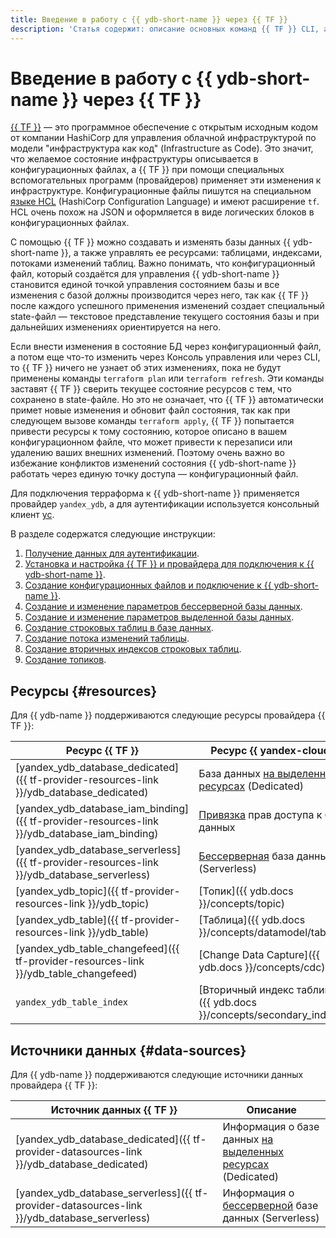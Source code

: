 ```yaml
---
title: Введение в работу с {{ ydb-short-name }} через {{ TF }}
description: 'Статья содержит: описание основных команд {{ TF }} CLI, а также список инструкций по работе с {{ ydb-short-name }} с помощью {{ TF }}.'
---
```


# Введение в работу с {{ ydb-short-name }} через {{ TF }}

[{{ TF }}](https://www.terraform.io) — это программное обеспечение с открытым исходным кодом от компании HashiCorp для управления облачной инфраструктурой по модели "инфраструктура как код" (Infrastructure as Code). Это значит, что желаемое состояние инфраструктуры описывается в конфигурационных файлах, а {{ TF }} при помощи специальных вспомогательных программ (провайдеров) применяет эти изменения к инфраструктуре. Конфигурационные файлы пишутся на специальном [языке HCL](https://developer.hashicorp.com/terraform/language/syntax) (HashiCorp Configuration Language) и имеют расширение `tf`. HCL очень похож на JSON и оформляется в виде логических блоков в конфигурационных файлах.

С помощью {{ TF }} можно создавать и изменять базы данных {{ ydb-short-name }}, а также управлять ее ресурсами: таблицами, индексами, потоками изменений таблиц. Важно понимать, что конфигурационный файл, который создаётся для управления {{ ydb-short-name }} становится единой точкой управления состоянием базы и все изменения с базой должны производится через него, так как {{ TF }} после каждого успешного применения изменений создает специальный state-файл — текстовое представление текущего состояния базы и при дальнейших изменениях ориентируется на него.

Если внести изменения в состояние БД через конфигурационный файл, а потом еще что-то изменить через Консоль управления или через CLI, то {{ TF }} ничего не узнает об этих изменениях, пока не будут применены команды `terraform plan` или `terraform refresh`. Эти команды заставят {{ TF }} сверить текущее состояние ресурсов с тем, что сохранено в state-файле. Но это не означает, что {{ TF }} автоматически примет новые изменения и обновит файл состояния, так как при следующем вызове команды `terraform apply`, {{ TF }} попытается привести ресурсы к тому состоянию, которое описано в вашем конфигурационном файле, что может привести к перезаписи или удалению ваших внешних изменений. Поэтому очень важно во избежание конфликтов изменений состояния {{ ydb-short-name }} работать через единую точку доступа — конфигурационный файл.

Для подключения терраформа к {{ ydb-short-name }} применяется провайдер `yandex_ydb`, а для аутентификации используется консольный клиент [yc](../../cli/quickstart.md).

В разделе содержатся следующие инструкции:
1. [Получение данных для аутентификации](credentials.md).
1. [Установка и настройка {{ TF }} и провайдера для подключения к {{ ydb-short-name }}](install.md). 
1. [Создание конфигурационных файлов и подключение к {{ ydb-short-name }}](configure.md).
1. [Создание и изменение параметров бессерверной базы данных](serverless-database.md).
1. [Создание и изменение параметров выделенной базы данных](dedicated-database.md).
1. [Создание строковых таблиц в базе данных](row-tables.md).
1. [Создание потока изменений таблицы](cdc.md).
1. [Создание вторичных индексов строковых таблиц](row-tables-secondary-index.md).
1. [Создание топиков](topic.md).

## Ресурсы {#resources}

Для {{ ydb-name }} поддерживаются следующие ресурсы провайдера {{ TF }}:

| **Ресурс {{ TF }}** | **Ресурс {{ yandex-cloud }}** |
| --- | --- |
| [yandex_ydb_database_dedicated]({{ tf-provider-resources-link }}/ydb_database_dedicated) | База данных [на выделенных ресурсах](../concepts/resources.md#resource-presets) (Dedicated) |
| [yandex_ydb_database_iam_binding]({{ tf-provider-resources-link }}/ydb_database_iam_binding) | [Привязка](../../iam/concepts/access-control/index.md#access-bindings) прав доступа к базе данных |
| [yandex_ydb_database_serverless]({{ tf-provider-resources-link }}/ydb_database_serverless) | [Бессерверная](../concepts/resources.md#serverless) база данных (Serverless) |
| [yandex_ydb_topic]({{ tf-provider-resources-link }}/ydb_topic) | [Топик]({{ ydb.docs }}/concepts/topic) |
| [yandex_ydb_table]({{ tf-provider-resources-link }}/ydb_table) | [Таблица]({{ ydb.docs }}/concepts/datamodel/table) |
| [yandex_ydb_table_changefeed]({{ tf-provider-resources-link }}/ydb_table_changefeed) | [Change Data Capture]({{ ydb.docs }}/concepts/cdc) |
| `yandex_ydb_table_index` | [Вторичный индекс таблицы]({{ ydb.docs }}/concepts/secondary_indexes) |

## Источники данных {#data-sources}

Для {{ ydb-name }} поддерживаются следующие источники данных провайдера {{ TF }}:

| **Источник данных {{ TF }}** | **Описание** |
| --- | --- |
| [yandex_ydb_database_dedicated]({{ tf-provider-datasources-link }}/ydb_database_dedicated) | Информация о базе данных [на выделенных ресурсах](../concepts/resources.md#resource-presets) (Dedicated) |
| [yandex_ydb_database_serverless]({{ tf-provider-datasources-link }}/ydb_database_serverless) | Информация о [бессерверной](../concepts/resources.md#serverless) базе данных (Serverless) |
